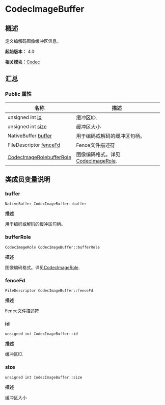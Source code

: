 # CodecImageBuffer


## 概述

定义编解码图像缓冲区信息。

**起始版本：** 4.0

**相关模块：**[Codec](_codec_v10.md)


## 汇总


### Public 属性

| 名称 | 描述 | 
| -------- | -------- |
| unsigned int [id](#id) | 缓冲区ID. | 
| unsigned int [size](#size) | 缓冲区大小 | 
| NativeBuffer [buffer](#buffer) | 用于编码或解码的缓冲区句柄。 | 
| FileDescriptor [fenceFd](#fencefd) | Fence文件描述符 | 
| [CodecImageRole](_codec_v10.md#codecimagerole)[bufferRole](#bufferrole) | 图像编码格式。详见[CodecImageRole](_codec_v10.md#codecimagerole). | 


## 类成员变量说明


### buffer

```
NativeBuffer CodecImageBuffer::buffer
```

**描述**


用于编码或解码的缓冲区句柄。


### bufferRole

```
CodecImageRole CodecImageBuffer::bufferRole
```

**描述**


图像编码格式。详见[CodecImageRole](_codec_v10.md#codecimagerole).


### fenceFd

```
FileDescriptor CodecImageBuffer::fenceFd
```

**描述**


Fence文件描述符


### id

```
unsigned int CodecImageBuffer::id
```

**描述**


缓冲区ID.


### size

```
unsigned int CodecImageBuffer::size
```

**描述**


缓冲区大小
